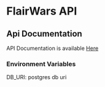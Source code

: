 # FlairWars API

## Api Documentation
API Documentation is available [Here](https://api.flairwars.com "API Docs")


### Environment Variables
DB_URI: postgres db uri

